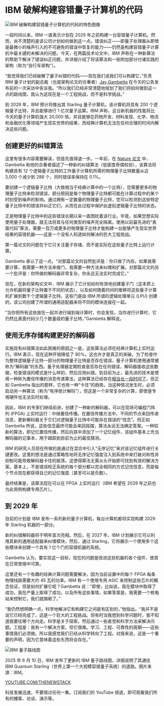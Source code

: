 # IBM 破解构建容错量子计算机的代码

![IBM 破解构建容错量子计算机的代码的特色图像](https://cdn.thenewstack.io/media/2025/06/77d024b2-ibm-quantum-starling-render-2-1024x576.jpg)

一段时间以来，IBM 一直表示计划在 2029 年之前构建一台容错量子计算机。然而，尚不清楚的是该公司计划如何做到这一点。错误纠正——即量子处理器从即使是最微小的噪声引入的不可避免的错误中恢复的能力——仍然是构建容错量子计算机中最关键的未解决的问题。今天，在两篇技术论文中，IBM 声称在一种新算法的帮助下解决了错误纠正问题，并详细介绍了将该算法和一些附加部分付诸实践的架构（称为“自行车架构”）。

“我觉得我们已经破解了量子纠错的代码——现在我们说我们可以构建它，”负责 IBM 量子计划的副总裁（也是架构论文的合著者）[Jay Gambetta](https://www.linkedin.com/in/jay-gambetta-a274753a/) 在今天的公告发布前的一次采访中告诉我。“所以我们已经非常清楚地规划了我们将如何做到这一点的路线图，我认为这现在是一个工程挑战，而不是科学挑战。”

到 2029 年，IBM 预计将推出其 Starling 量子计算机，该计算机将具有 200 个逻辑量子比特，并且能够进行 1 亿次量子运算。IBM 声称，这台新机器的性能将比今天的量子计算机强大 20,000 倍，并且能够在药物开发、材料发现、化学、物流和金融优化等领域产生现实世界的结果，而经典计算机无法在任何合理的时间内解决这些问题。

## 创建更好的纠错算法

这里有很多内容需要解读，但首先值得退一步。一年前，在 [Nature 论文](https://www.nature.com/articles/s41586-024-07107-7) 中，Gambetta 和他的合著者描述了一种新的纠错算法（低密度奇偶校验），该算法将构建具有 12 个逻辑量子比特的工作量子计算机所需的物理量子比特数量从近 3,000 个减少到 288 个，同时错误率保持在 0.1%。

要创建一个逻辑量子比特（大致相当于经典计算中的一个比特），您需要更多的物理量子比特来检测错误，部分原因是每个物理量子比特都可能在计算过程中的某个时刻受到噪声的影响。通过拥有一定数量的物理量子比特，您可以检测到这些特定量子比特中的错误并纠正它们，从而在此过程中保护此虚拟逻辑量子比特的状态。

正是物理量子比特中的这些错误长期以来一直困扰着该行业。毕竟，如果您想实际使用量子处理器，就无法将其与任何类型的噪声完全隔离。使用以前最先进的“表面代码”算法，需要一百万或更多的物理量子比特才能构建一台能够产生现实世界结果的容错机器——这是一个没有人知道如何解决的巨大工程挑战。

第一篇论文的问题在于它只关注量子存储，而不是实际在这些量子比特上运行计算。

Gambetta 承认了这一点。“对那篇论文的自然批评是：你只做了内存。如果我需要计算，我需要一种方法来做门，我需要一种方法来纠缠和扩展。对那篇论文的另一个批评是：你所做的解码器非常复杂，你永远无法实时完成它。”

现在，在新的架构论文中，IBM 展示了它计划如何有效地创建量子门（这本质上允许机器将量子比特置于不同的状态），以及如何随着时间的推移将这些量子计算机扩展到数千个逻辑量子比特。这些门是由 IBM 所谓的逻辑处理单元 (LPU) 创建的，该公司创建了所谓的通用适配器来将不同的模块连接在一起。

“当你把所有这些放在一起并进行端到端计算时，你会发现，当你进行计算时，它仍然比表面代码少几个数量级的量子比特，”Gambetta 解释说。

## 使用无序存储构建更好的解码器
实施现有纠错算法如此困难的原因之一是，这些算法必须在经典计算机上实时运行。IBM 表示，现在这种开销降低了 90%。这也许才是真正的突破。为了检查作为整体逻辑量子比特一部分的物理量子比特是否存在错误，量子计算机使用通常被称为“解码器”的东西。量子处理器定期检查是否存在任何错误，解码器接收这些数据，检查错误的模式是什么样的，然后应用纠错。到目前为止，最先进的技术是使用一种称为置信传播的消息传递算法，这种算法已经存在[相当长一段时间了](https://arxiv.org/abs/0706.4094)，但正如 Gambetta 指出的那样，它也有一种“卡住”的趋势。当这种情况发生时，必须启动另一种算法（称为“有序统计解码”），但这是一个非常复杂的计算，即使是专用硬件也无法实时处理。

因此，IBM 的专家们继续前进，创建了一种新的解码器，可以在现场可编程门阵列 (FPGA) 上实时运行：中继置信传播。在置信传播方法中，不同的节点来回传递消息，更新解码器关于它们对逻辑量子比特中可能存在错误的“信念”。但正如 Gambetta 所说，这些信念最终可能会来回摇摆，算法永远无法确定答案。一种较新的算法，即记忆置信传播，然后向其中添加了一个记忆组件，该组件基本上充当解码器的记事本，用于跟踪到目前为止的最佳猜测。

IBM 的研究人员现在所做的是通过在混合中引入“无序记忆”来对该记忆组件进行关键更改。这里的想法是通过策略性地将无序记忆强度注入到系统中来打破对称性并抑制可能导致解码器卡住的振荡，这使得算法无需从头开始即可找到有效的解决方案。基本上，不是错误校正系统的每个部分都以完全相同的方式记住信息，而是每个节点现在都获得自己的记忆强度（甚至可以是负数）。

最终结果是，该算法现在可以在 FPGA 上实时运行（IBM 希望在 2029 年之前也为此用例构建专用芯片）。

## 到 2029 年

目前的计划是 IBM 发布一系列新的量子计算机，每台计算机都将实现构建 2029 年 Starling 机器的一部分。

新的纠错解码器将于明年首次亮相。然后，在 2027 年，IBM 计划展示它可以利用其新的通用适配器来纠缠模块，然后，通过 Starling，它将展示一个使用多个这些模块来创建一个具有 1 亿个门的容错机器的系统。

Gambetta 认为，要实现这一目标，现在的问题是改进这些机器的各个组件，使其在日常使用中可靠。

这里还有一个有趣的经典计算问题需要解决，因为当前设置中的每个 FPGA 每条物理线路需要大约 45 瓦的功率。IBM 有一个使用专用 ASIC 来控制这些芯片的概念验证，但是如何扩展它呢？Gambetta 说：“即使，比如说，我在模块中取得了成功，我在产量上取得了成功，以及所有这些事情，如果答案是，我需要一个核电站来控制它，我们就搞砸了。”

“我仍然想明确一点，科学地解决它和构建它之间是有区别的，”他指出。“我并不是说它已经完成了。这是一个巨大的工程挑战。但有时当我想到科学问题时，我不知道我要往哪个方向走。科学是关于探索，然后通过一些直觉和科学方法来解决问题。工程是：我有一个解决方案，但它很难。学习、工程、可靠性的周期——这些事情我们必须做。所以我感觉我们已经从科学转向了工程。对我来说，这是一个重要的声明，因为它意味着这些东西将会存在。”

![IBM 量子路线图](https://cdn.thenewstack.io/media/2025/06/68fdebab-2025-development-innovation-roadmap-scaled.jpg)

2025 年 6 月 10 日，IBM 发布了更新的 IBM 量子路线图，详细说明了其通往 IBM Quantum Starling（世界上第一个大规模容错量子系统）的道路。图片来源：IBM。

[YOUTUBE.COM/THENEWSTACK](https://youtube.com/thenewstack?sub_confirmation=1)

科技发展迅速，不要错过任何一集。订阅我们的 YouTube
频道，即可观看我们所有的播客、访谈、演示等。